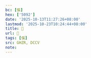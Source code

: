 ```yaml
---
bc: [傒]
hex: ['5092']
date: '2025-10-13T11:27:26+08:00'
lastmod: '2025-10-23T10:24:44+08:00'
title: 󰗬
url: 󰗬
tags: [傒]
src: GHZR, DCCV
note:
---
```

